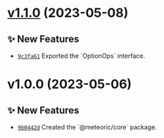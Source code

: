 # [v1.1.0](https://github.com/meteoric-framework/core/compare/v1.0.0...v1.1.0) (2023-05-08)

## ✨ New Features

- [`9c3fa61`](https://github.com/meteoric-framework/core/commit/9c3fa61) Exported the &#x60;OptionOps&#x60; interface.

# v1.0.0 (2023-05-06)

## ✨ New Features

- [`9b0442d`](https://github.com/meteoric-framework/core/commit/9b0442d) Created the &#x60;@meteoric/core&#x60; package.
